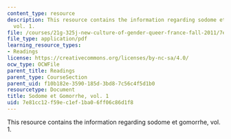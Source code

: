 ```yaml
---
content_type: resource
description: This resource contains the information regarding sodome et gomorrhe,
  vol. 1.
file: /courses/21g-325j-new-culture-of-gender-queer-france-fall-2011/7e81cc12f59ec1ef1ba06ff06c86d1f8_MIT21G_325JF11_Proust.pdf
file_type: application/pdf
learning_resource_types:
- Readings
license: https://creativecommons.org/licenses/by-nc-sa/4.0/
ocw_type: OCWFile
parent_title: Readings
parent_type: CourseSection
parent_uid: f10b182e-3590-185d-3bd8-7c56c4f5d1b0
resourcetype: Document
title: Sodome et Gomorrhe, vol. 1
uid: 7e81cc12-f59e-c1ef-1ba0-6ff06c86d1f8
---
```

This resource contains the information regarding sodome et gomorrhe, vol. 1.